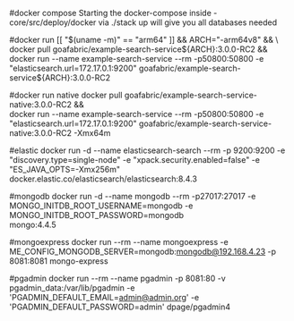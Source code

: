 #docker compose
Starting the docker-compose inside -core/src/deploy/docker via ./stack up
will give you all databases needed

#docker run
[[ "$(uname -m)" == "arm64"  ]] && ARCH="-arm64v8" && \
docker pull goafabric/example-search-service${ARCH}:3.0.0-RC2 && \
docker run --name example-search-service --rm -p50800:50800 -e "elasticsearch.url=172.17.0.1:9200" goafabric/example-search-service${ARCH}:3.0.0-RC2

#docker run native
docker pull goafabric/example-search-service-native:3.0.0-RC2 && \
docker run --name example-search-service --rm -p50800:50800 -e "elasticsearch.url=172.17.0.1:9200" goafabric/example-search-service-native:3.0.0-RC2 -Xmx64m

#elastic
docker run -d --name elasticsearch-search --rm -p 9200:9200  -e "discovery.type=single-node" -e "xpack.security.enabled=false" -e "ES_JAVA_OPTS=-Xmx256m" docker.elastic.co/elasticsearch/elasticsearch:8.4.3
                    
#mongodb
docker run -d --name mongodb --rm -p27017:27017 -e MONGO_INITDB_ROOT_USERNAME=mongodb -e MONGO_INITDB_ROOT_PASSWORD=mongodb \
mongo:4.4.5

                         
#mongoexpress
docker run  --rm --name mongoexpress -e ME_CONFIG_MONGODB_SERVER=mongodb:mongodb@192.168.4.23 -p 8081:8081 mongo-express

#pgadmin
docker run --rm --name pgadmin -p 8081:80 -v pgadmin_data:/var/lib/pgadmin -e 'PGADMIN_DEFAULT_EMAIL=admin@admin.org'  -e 'PGADMIN_DEFAULT_PASSWORD=admin' dpage/pgadmin4
